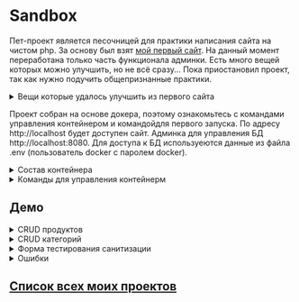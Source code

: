 # Sandbox
Пет-проект является песочницей для практики написания сайта на чистом php. За основу был взят [мой первый сайт][FirstSite]. На данный момент переработана только часть функционала админки. Есть много вещей которых можно улучшить, но не всё сразу... 
Пока приостановил проект, так как нужно подучить общепризнанные практики.

<details>
    <summary>Вещи которые удалось улучшить из первого сайта</summary>
    
   1. Использование composer
   2. Соблюдение PSR-1, PSR-4, PSR-12
   3. Добавил в код немного SOLID
   4. 404, 500 ошибки, пока
   5. Добавил docker
   6. Обновил дизайн
   7. Изменил view, теперь отдалённо напоминает взрослые фреймворки
   8. Добвил форму c эхо GET и POST запросами для проверки входных данных и тестирования санитизации
   9. Автоимпорт БД. Тестовая БД проимпортируется, если её нет или там нет таблиц
   10. Добавил вывод найденных таблид в БД на домашней странице
</details>


Проект собран на основе докера, поэтому ознакомьтесь с командами управления контейнером и командойдля первого запуска. По адресу http://localhost будет доступен сайт. Админка для управления БД http://localhost:8080. Для доступа к БД используеются данные из файла .env (пользователь docker с паролем docker).

<details>
    <summary>Состав контейнера</summary>
    
* PHP 7.4
* Apache 2.4
* MySQL 8
* phpMyAdmin
</details>


<details>
    <summary>Команды для управления контейнерм</summary>
    
   Первый запуск
    
```
make start && make composer
```
 
 Остановка
    
```
make stop
```   

Старт

```
make start
```  
	
Рестарт
	
```
make restart
```

Прекращение работы контейнера

```
make stop
```

Аналог composer update

```
make composer-update
```

Аналог composer install

```
make composer-install
```

Инициализация зависимостей composer c update

```
make composer
```
	
Production composer build
	
```
   make composer-prod
```
</details>


## Демо

<details>
    <summary>CRUD продуктов</summary>
    
![product][Producct]
</details>


<details>
    <summary>CRUD категорий</summary>
    
    
</details>

<details>
    <summary>Форма тестирования санитизации</summary>
    
![echo request][EchoRequest]
</details>


<details>
    <summary>Ошибки</summary>
    
![errors][Errors] 
</details>
 
## [Список всех моих проектов][ListAllMyProject]

[ListAllMyProject]:<https://github.com/iebrosalin/all_public_projects>
 

[FirstSite]:<https://github.com/iebrosalin/public_web/tree/backend/pure_php/first_site>

[Producct]:<https://github.com/iebrosalin/public_web/blob/backend/pure_php/sandbox/descriptions/gif/product.gif>
[Category]:<https://github.com/iebrosalin/public_web/blob/backend/pure_php/sandbox/descriptions/gif/category.gif>
[EchoRequest]:<https://github.com/iebrosalin/public_web/blob/backend/pure_php/sandbox/descriptions/gif/echo-request.gif>
[Errors]:<https://github.com/iebrosalin/public_web/blob/backend/pure_php/sandbox/descriptions/gif/errors.gif>
